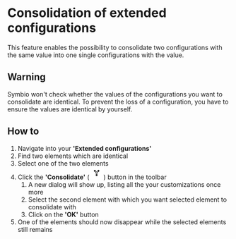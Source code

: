 # Consolidation of extended configurations

This feature enables the possibility to consolidate two configurations with the same value into one single configurations with the value.

## Warning
Symbio won't check whether the values of the configurations you want to consolidate are identical. To prevent the loss of a configuration, you have to ensure the values are identical by yourself.

## How to
1. Navigate into your **'Extended configurations'**
2. Find two elements which are identical
3. Select one of the two elements
4. Click the **'Consolidate'** (![consolidation-symbol](../media/consolidate-button.png)) button in the toolbar 
    1. A new dialog will show up, listing all the your customizations once more
    2. Select the second element with which you want selected element to consolidate with
    3. Click on the **'OK'** button
5. One of the elements should now disappear while the selected elements still remains